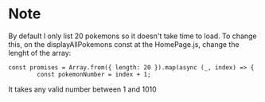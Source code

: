 # <h1> Note

By default I only list 20 pokemons so it doesn't take time to load. To change this, on the displayAllPokemons const at the HomePage.js, change the lenght of the array:

    const promises = Array.from({ length: 20 }).map(async (_, index) => {
            const pokemonNumber = index + 1;

It takes any valid number between 1 and 1010
